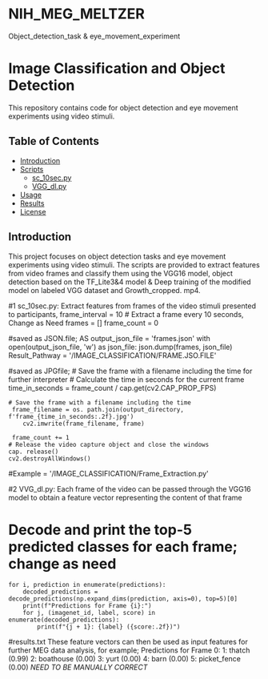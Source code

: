 # NIH_MEG_MELTZER
Object_detection_task &amp; eye_movement_experiment
# Image Classification and Object Detection

This repository contains code for object detection and eye movement experiments using video stimuli.

## Table of Contents
- [Introduction](#introduction)
- [Scripts](#scripts)
  - [sc_10sec.py](#sc_10secpy)
  - [VGG_dl.py](#vgg_dlpy)
- [Usage](#usage)
- [Results](#results)
- [License](#license)

## Introduction

This project focuses on object detection tasks and eye movement experiments using video stimuli. The scripts are provided to extract features from video frames and classify them using the VGG16 model, object detection based on the TF_Lite3&4 model & Deep training of the modified model on labeled VGG dataset and Growth_cropped. mp4.

#1 sc_10sec.py: 
Extract features from frames of the video stimuli presented to participants, 
	frame_interval = 10  # Extract a frame every 10 seconds, Change as Need
frames = []
frame_count = 0

#saved as JSON.file; AS 
output_json_file = 'frames.json'
with open(output_json_file, 'w') as json_file:
    json.dump(frames, json_file)
Result_Pathway = '/IMAGE_CLASSIFICATION/FRAME.JSO.FILE'

#saved as JPGfile;   # Save the frame with a filename including the time for further interpreter
	# Calculate the time in seconds for the current frame
  	  time_in_seconds = frame_count / cap.get(cv2.CAP_PROP_FPS)

    # Save the frame with a filename including the time
   	 frame_filename = os. path.join(output_directory, f'frame_{time_in_seconds:.2f}.jpg')
    	cv2.imwrite(frame_filename, frame)

   	 frame_count += 1
	# Release the video capture object and close the windows
	cap. release()
	cv2.destroyAllWindows()
#Example = '/IMAGE_CLASSIFICATION/Frame_Extraction.py'
    
#2 VVG_dl.py: 
Each frame of the video can be passed through the VGG16 model to obtain a feature vector representing the content of that frame
 # Decode and print the top-5 predicted classes for each frame; change as need
    for i, prediction in enumerate(predictions):
        decoded_predictions = decode_predictions(np.expand_dims(prediction, axis=0), top=5)[0]
        print(f"Predictions for Frame {i}:")
        for j, (imagenet_id, label, score) in enumerate(decoded_predictions):
            print(f"{j + 1}: {label} ({score:.2f})")
  #results.txt
  These feature vectors can then be used as input features for further MEG data analysis, for example; 
	Predictions for Frame 0:
	1: thatch (0.99)
	2: boathouse (0.00)
	3: yurt (0.00)
	4: barn (0.00)
	5: picket_fence (0.00)
  *NEED TO BE MANUALLY CORRECT*
